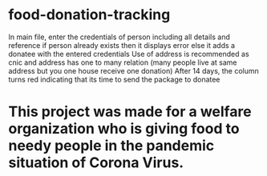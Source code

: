# food-donation-tracking
In main file, enter the credentials of person including all details and reference
  if person already exists then it displays error
   else it adds a donatee with the entered credentials
 Use of address is recommended as cnic and address has one to many relation (many people live at same address but you one house receive                                                                                  one donation)
 After 14 days, the column turns red indicating that its time to send the package to donatee
 
 # This project was made for a welfare organization who is giving food to needy people in the pandemic situation of Corona Virus.
